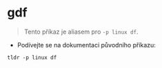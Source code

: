 # gdf

> Tento příkaz je aliasem pro `-p linux df`.

- Podívejte se na dokumentaci původního příkazu:

`tldr -p linux df`
